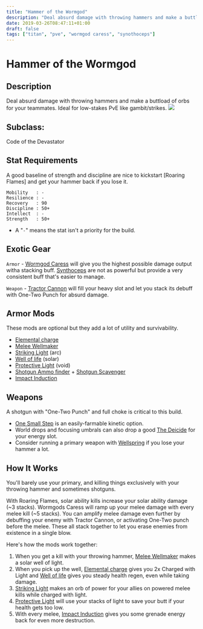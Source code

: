 ```yaml
---
title: "Hammer of the Wormgod"
description: "Deal absurd damage with throwing hammers and make a buttload of orbs for your teammates"
date: 2019-03-26T08:47:11+01:00
draft: false
tags: ["titan", "pve", "wormgod caress", "synothoceps"]
---
```


# Hammer of the Wormgod

## Description
Deal absurd damage with throwing hammers and make a buttload of orbs for your teammates. Ideal for low-stakes PvE like gambit/strikes.
![](/throwing_hammer.gif)

## Subclass:
Code of the Devastator

## Stat Requirements
A good baseline of strength and discipline are nice to kickstart [Roaring Flames] and get your hammer back if you lose it.
``` 
Mobility   : -
Resilience : -
Recovery   : 90
Discipline : 50+
Intellect  : -
Strength   : 50+
```
* A "`-`" means the stat isn't a priority for the build.

## Exotic Gear
`Armor` - [Wormgod Caress](https://www.light.gg/db/items/1734844651/wormgod-caress/) will give you the highest possible damage output witha stacking buff. [Synthoceps](https://www.light.gg/db/items/241462142/synthoceps/) are not as powerful but provide a very consistent buff that's easier to manage.

`Weapon` - [Tractor Cannon](https://www.light.gg/db/items/3580904581/tractor-cannon/) will fill your heavy slot and let you stack its debuff with One-Two Punch for absurd damage.

## Armor Mods
These mods are optional but they add a lot of utility and survivability.
* [Elemental charge](https://www.light.gg/db/items/3730619869/elemental-charge/)
* [Melee Wellmaker](https://www.light.gg/db/items/4213142382/melee-wellmaker/)
* [Striking Light](https://www.light.gg/db/items/1484685885/striking-light/) (arc)
* [Well of life](https://www.light.gg/db/items/2164090163/well-of-life/) (solar)
* [Protective Light](https://www.light.gg/db/items/3523075120/protective-light/) (void)
* [Shotgun Ammo finder](https://www.light.gg/db/items/4148827738/shotgun-ammo-finder/) + [Shotgun Scavenger](https://www.light.gg/db/items/3836152936/shotgun-scavenger/)
* [Impact Induction](https://www.light.gg/db/items/3470562293/impact-induction/)

## Weapons
A shotgun with "One-Two Punch" and full choke is critical to this build. 
* [One Small Step](https://d2gunsmith.com/w/1016668089?s=1047830412,106909392,3161816588,2679249093,758092021,0) is an easily-farmable kinetic option.
* World drops and focusing umbrals can also drop a good [The Deicide](https://d2gunsmith.com/w/217140611?s=1047830412,106909392,3161816588,2679249093,758092021,0) for your energy slot.
* Consider running a primary weapon with [Wellspring](https://www.light.gg/db/items/3592538738/wellspring/) if you lose your hammer a lot.

## How It Works
You'll barely use your primary, and killing things exclusively with your throwing hammer and sometimes shotguns. 

With Roaring Flames, solar ability kills increase your solar ability damage (~3 stacks). Wormgods Caress will ramp up your melee damage with every melee kill (~5 stacks). You can amplify melee damage even further by debuffing your enemy with Tractor Cannon, or activating One-Two punch before the melee. These all stack together to let you erase enemies from existence in a single blow.

Here's how the mods work together:
1. When you get a kill with your throwing hammer, [Melee Wellmaker](https://www.light.gg/db/items/4213142382/melee-wellmaker/) makes a solar well of light.
2. When you pick up the well, [Elemental charge](https://www.light.gg/db/items/3730619869/elemental-charge/) gives you 2x Charged with Light and [Well of life](https://www.light.gg/db/items/2164090163/well-of-life/) gives you steady health regen, even while taking damage.
3. [Striking Light](https://www.light.gg/db/items/1484685885/striking-light/) makes an orb of power for your allies on powered melee kills while charged with light.
4. [Protective Light](https://www.light.gg/db/items/3523075120/protective-light/) will use your stacks of light to save your butt if your health gets too low.
5. With every melee, [Impact Induction](https://www.light.gg/db/items/3470562293/impact-induction/) gives you some grenade energy back for even more destruction.
